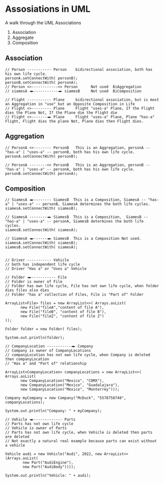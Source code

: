 # Assosiations in UML 
 
A walk through the UML Associations 

 1. Association
 2. Aggregate
 3. Composition


  ## Association
    // Person ----------- Person    bidirectional association, both has his own life cycle.
    personA.setConnectWith( personB);
    personB.setConnectWith( personA);
    // Person <>------------<> Person      Not used  BiAggregation
    // siamesA ◄►-----------◄► siamesB     Not used  BiComposition
  
    // Flight ----------- Plane     bidirectional association, but is most an Aggregation in "use" but an Opposite Composition in Life
    // Flight <>--------- Plane     Flight "uses-a" Plane, If the Flight dies the Plane Not, If the Plane die the Flight die
    // Flight <>-------◄► Plane     Flight "uses-a" Plane, Plane "has-a" Flight, Flight dies the plane Not, Plane dies then Flight dies.
  
  ## Aggregation
    // PersonA <>-------- PersonB   This is an Aggregation, personA -- "has-a" | "uses-a" -- personB, both has his own life cycle.
    personA.setConnectWith( personB);
  
    // PersonA --------<> PersonB   This is an Aggregation, personB -- "has-a" | "uses-a" -- personA, both has his own life cycle.
    personB.setConnectWith( personA);
  
  ## Composition 
    // SiamesA ◄►-------- SiamesB  This is a Composition, SiamesA -- "has-a" | "uses-a" -- personB, SiamesA determines the both life cycles.
    siamesA.setConnectWith( siamesB);
  
    // SiamesA --------◄► SiamesB  This is a Composition,  SiamesB -- "has-a" | "uses-a" -- personA, SiamesB determines the both life cycles.
    siamesB.setConnectWith( siamesA);
  
    // SiamesA ◄►------◄► SiamesB  This is a Composition Not used.
    siamesA.setConnectWith( siamesB);
    siamesB.setConnectWith( siamesA);
  
  
    // Driver ----------- Vehicle
    // both has independent life cycle
    // Driver "Has a" or "Uses a" Vehicle

    // Folder ◄►----------- File
    // Folder is owner of File
    // Folder has own life cycle, File has not own life cycle, when folder dies files also dies
    // Folder "has a" collection of Files, File is "Part of" Folder

    ArrayList<File> files = new ArrayList<>( Arrays.asList(
           new File("fileA","content of file A"),
           new File("fileB", "content of file B"),
           new File("fileZ", "content of file Z")
    ));

    Folder folder = new Folder( files);

    System.out.println(folder);

    // CompanyLocation -----------◄► Company
    // Company is owner of CompanyLocations
    // companyLocation has not own life cycle, when Company is deleted then companyLocation
    // "Has a" and "Part of" relationship

    ArrayList<CompanyLocation> companyLocations = new ArrayList<>( Arrays.asList(
           new CompanyLocation("Mexico", "CDMX"),
           new CompanyLocation("Mexico", "Guadalajara"),
           new CompanyLocation("Mexico", "Monterrey")));

    Company myCompany = new Company("McDuck", "5578758748", companyLocations);

    System.out.println("Company: " + myCompany);

    // Vehicle ◄►------------- Parts
    // Parts has not own life cycle
    // Vehicle is owner of Parts
    // Parts has not own life cycle, when Vehicle is deleted then parts are deleted
    // Not exactly a natural real example because parts can exist without a vehicle

    Vehicle audi = new Vehicle("Audi", 2022, new ArrayList<>(Arrays.asList(
            new Part("AudiEngine"),
            new Part("AudiBody"))));

    System.out.println("Vehicle: " + audi);